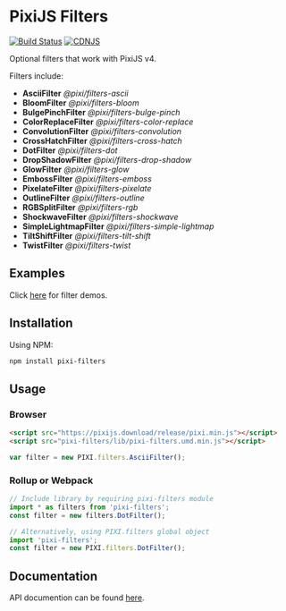 # PixiJS Filters

[![Build Status](https://travis-ci.org/pixijs/pixi-filters.svg?branch=master)](https://travis-ci.org/pixijs/pixi-filters) [![CDNJS](https://img.shields.io/cdnjs/v/pixi-filters.svg)](https://cdnjs.com/libraries/pixi-filters)

Optional filters that work with PixiJS v4.

Filters include:

* **AsciiFilter** _@pixi/filters-ascii_
* **BloomFilter** _@pixi/filters-bloom_
* **BulgePinchFilter** _@pixi/filters-bulge-pinch_
* **ColorReplaceFilter** _@pixi/filters-color-replace_
* **ConvolutionFilter** _@pixi/filters-convolution_
* **CrossHatchFilter** _@pixi/filters-cross-hatch_
* **DotFilter** _@pixi/filters-dot_
* **DropShadowFilter** _@pixi/filters-drop-shadow_
* **GlowFilter** _@pixi/filters-glow_
* **EmbossFilter** _@pixi/filters-emboss_
* **PixelateFilter** _@pixi/filters-pixelate_
* **OutlineFilter** _@pixi/filters-outline_
* **RGBSplitFilter** _@pixi/filters-rgb_
* **ShockwaveFilter** _@pixi/filters-shockwave_
* **SimpleLightmapFilter** _@pixi/filters-simple-lightmap_
* **TiltShiftFilter** _@pixi/filters-tilt-shift_
* **TwistFilter** _@pixi/filters-twist_

## Examples

Click [here](https://pixijs.github.io/pixi-filters/examples) for filter demos.

## Installation

Using NPM:

```bash
npm install pixi-filters
```

## Usage 

### Browser

```html
<script src="https://pixijs.download/release/pixi.min.js"></script>
<script src="pixi-filters/lib/pixi-filters.umd.min.js"></script>
```
```js
var filter = new PIXI.filters.AsciiFilter();
```

### Rollup or Webpack

```js
// Include library by requiring pixi-filters module
import * as filters from 'pixi-filters';
const filter = new filters.DotFilter();

// Alternatively, using PIXI.filters global object
import 'pixi-filters';
const filter = new PIXI.filters.DotFilter();
```

## Documentation

API documention can be found [here](http://pixijs.github.io/pixi-filters/docs/).
